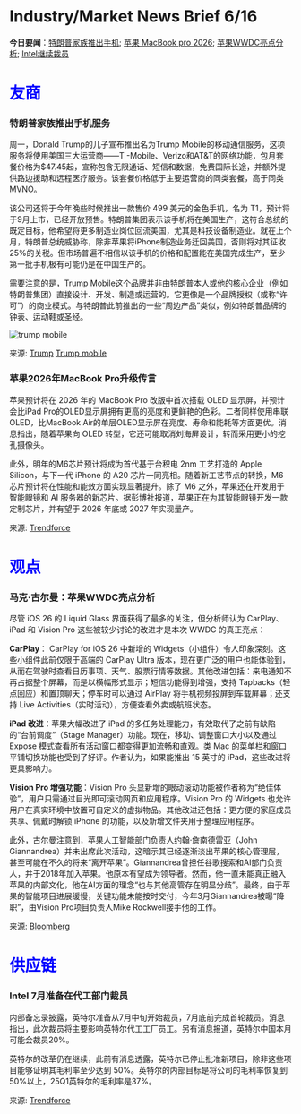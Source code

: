 # Industry/Market News Brief 6/16

**今日要闻**：[特朗普家族推出手机](#trump); [苹果 MacBook pro 2026](#apple); [苹果WWDC亮点分析](#wwdc); [Intel继续裁员](#intel)

# <span style="color:blue;">友商</span>

<a name="trump"></a>
### 特朗普家族推出手机服务  

周一，Donald Trump的儿子宣布推出名为Trump Mobile的移动通信服务，这项服务将使用美国三大运营商——T -Mobile、Verizo和AT&T的网络功能，包月套餐价格为$47.45起，宣称包含无限通话、短信和数据，免费国际长途，并额外提供路边援助和远程医疗服务。该套餐价格低于主要运营商的同类套餐，高于同类MVNO。

该公司还将于今年晚些时候推出一款售价 499 美元的金色手机，名为 T1，预计将于9月上市，已经开放预售。特朗普集团表示该手机将在美国生产，这符合总统的既定目标，他希望将更多制造业岗位回流美国，尤其是科技设备制造业。就在上个月，特朗普总统威胁称，除非苹果将iPhone制造业务迁回美国，否则将对其征收25%的关税。但市场普遍不相信以该手机的价格和配置能在美国完成生产，至少第一批手机极有可能仍是在中国生产的。

需要注意的是，Trump Mobile这个品牌并非由特朗普本人或他的核心企业（例如特朗普集团）直接设计、开发、制造或运营的。它更像是一个品牌授权（或称“许可”）的商业模式。与特朗普此前推出的一些“周边产品”类似，例如特朗普品牌的钟表、运动鞋或圣经。

![trump mobile](https://github.com/user-attachments/assets/c50815fc-c004-4733-9612-354e8d877dd1)

来源: [Trump](https://www.trump.com/media/trump-mobile-launches-a-bold-new-wireless-service)
[Trump mobile](https://trumpmobile.com/t1-phone)

<a name="apple"></a>
### 苹果2026年MacBook Pro升级传言

苹果预计将在 2026 年的 MacBook Pro 改版中首次搭载 OLED 显示屏，并预计会比iPad Pro的OLED显示屏拥有更高的亮度和更鲜艳的色彩。二者同样使用串联 OLED，比MacBook Air的单层OLED显示屏在亮度、寿命和能耗等方面更优。消息指出，随着苹果向 OLED 转型，它还可能取消刘海屏设计，转而采用更小的挖孔摄像头。

此外，明年的M6芯片预计将成为首代基于台积电 2nm 工艺打造的 Apple Silicon，与下一代 iPhone 的 A20 芯片一同亮相。随着新工艺节点的转换，M6 芯片预计将在性能和能效方面实现显著提升。除了 M6 之外，苹果还在开发用于智能眼镜和 AI 服务器的新芯片。据彭博社报道，苹果正在为其智能眼镜开发一款定制芯片，并有望于 2026 年底或 2027 年实现量产。

来源: [Trendforce](https://www.trendforce.com/news/2025/06/16/news-apple-reportedly-plans-2026-macbook-pro-overhaul-with-oled-display-and-tsmc-2nm-m6-chip/)

# <span style="color:blue;">观点</span>

<a name="wwdc"></a>
### 马克·古尔曼：苹果WWDC亮点分析

尽管 iOS 26 的 Liquid Glass 界面获得了最多的关注，但分析师认为 CarPlay、iPad 和 Vision Pro 这些被较少讨论的改进才是本次 WWDC 的真正亮点：

**CarPlay**： CarPlay for iOS 26 中新增的 Widgets（小组件）令人印象深刻。这些小组件此前仅限于高端的 CarPlay Ultra 版本，现在更广泛的用户也能体验到，从而在驾驶时查看日历事项、天气、股票行情等数据。其他改进包括：来电通知不再占据整个屏幕，而是以横幅形式显示；短信功能得到增强，支持 Tapbacks（轻点回应）和置顶聊天；停车时可以通过 AirPlay 将手机视频投屏到车载屏幕；还支持 Live Activities（实时活动），方便查看外卖或航班状态。

**iPad 改进**：苹果大幅改进了 iPad 的多任务处理能力，有效取代了之前有缺陷的“台前调度”（Stage Manager）功能。现在，移动、调整窗口大小以及通过 Expose 模式查看所有活动窗口都变得更加流畅和直观。类 Mac 的菜单栏和窗口平铺切换功能也受到了好评。作者认为，如果能推出 15 英寸的 iPad，这些改进将更具影响力。

**Vision Pro 增强功能**：Vision Pro 头显新增的眼动滚动功能被作者称为“绝佳体验”，用户只需通过目光即可滚动网页和应用程序。Vision Pro 的 Widgets 也允许用户在真实环境中放置可自定义的虚拟物品。其他改进还包括：更方便的家庭成员共享、佩戴时解锁 iPhone 的功能，以及新增文件夹用于整理应用程序。

此外，古尔曼注意到，苹果人工智能部门负责人约翰·詹南德雷亚（John Giannandrea）并未出席此次活动，这暗示其已经逐渐淡出苹果的核心管理层，甚至可能在不久的将来“离开苹果”。Giannandrea曾担任谷歌搜索和AI部门负责人，并于2018年加入苹果。他原本有望成为领导者。然而，他一直未能真正融入苹果的内部文化，他在AI方面的理念“也与其他高管存在明显分歧”。最终，由于苹果的智能项目进展缓慢，关键功能未能按时交付，今年3月Giannandrea被曝“降职”，由Vision Pro项目负责人Mike Rockwell接手他的工作。

来源: [Bloomberg](https://www.bloomberg.com/news/newsletters/2025-06-15/wwdc-2025-biggest-releases-ipados-26-multitasking-visionos-26-and-new-carplay-mbxm63s2)

# <span style="color:blue;">供应链</span>

<a name="intel"></a>
### Intel 7月准备在代工部门裁员

内部备忘录披露，英特尔准备从7月中旬开始裁员，7月底前完成首轮裁员。消息指出，此次裁员将主要影响英特尔代工工厂员工。另有消息报道，英特尔中国本月可能会裁员20%。

英特尔的改革仍在继续，此前有消息透露，英特尔已停止批准新项目，除非这些项目能够证明其毛利率至少达到 50%。英特尔的内部目标是将公司的毛利率恢复到50%以上，25Q1英特尔的毛利率是37%。

来源: [Trendforce](https://www.trendforce.com/news/2025/06/16/news-intel-reportedly-to-launch-mid-july-layoffs-mass-cuts-to-hit-global-manufacturing/)

